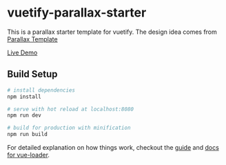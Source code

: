 # vuetify-parallax-starter

This is a parallax starter template for vuetify. The design idea comes from 
[Parallax Template](http://materializecss.com/templates/parallax-template/preview.html)

[Live Demo](https://codepen.io/vwxyzjn/pen/gxzgaJ)

## Build Setup

``` bash
# install dependencies
npm install

# serve with hot reload at localhost:8080
npm run dev

# build for production with minification
npm run build
```

For detailed explanation on how things work, checkout the [guide](http://vuejs-templates.github.io/webpack/) and [docs for vue-loader](http://vuejs.github.io/vue-loader).
